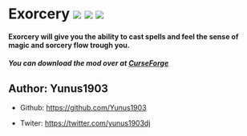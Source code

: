 # Exorcery [![](http://jenkins.yukay.info/buildStatus/icon?job=Minecraft+Mods%2FExorcery&style=flat-square)]() [![](http://cf.way2muchnoise.eu/full_376695_downloads.svg)](https://www.curseforge.com/minecraft/mc-mods/exorcery) [![](http://cf.way2muchnoise.eu/versions/376695.svg)](https://www.curseforge.com/minecraft/mc-mods/exorcery)

#### Exorcery will give you the ability to cast spells and feel the sense of magic and sorcery flow trough you.

##### You can download the mod over at [CurseForge](https://www.curseforge.com/minecraft/mc-mods/exorcery)

## Author: Yunus1903
+ Github: https://github.com/Yunus1903

+ Twiter: https://twitter.com/yunus1903dj